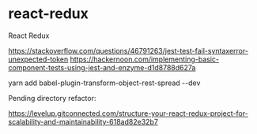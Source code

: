 # react-redux
React Redux

https://stackoverflow.com/questions/46791263/jest-test-fail-syntaxerror-unexpected-token
https://hackernoon.com/implementing-basic-component-tests-using-jest-and-enzyme-d1d8788d627a


yarn add babel-plugin-transform-object-rest-spread --dev

Pending directory refactor:

https://levelup.gitconnected.com/structure-your-react-redux-project-for-scalability-and-maintainability-618ad82e32b7
